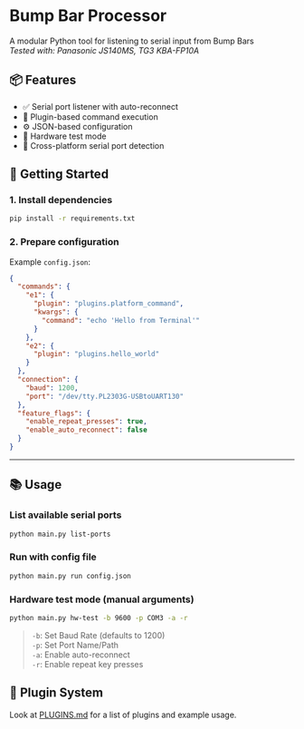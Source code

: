 # Bump Bar Processor

A modular Python tool for listening to serial input from Bump Bars  
_Tested with: Panasonic JS140MS, TG3 KBA-FP10A_


## 📦 Features

- ✅ Serial port listener with auto-reconnect
- 🔌 Plugin-based command execution
- ⚙️ JSON-based configuration
- 🧪 Hardware test mode
- 📜 Cross-platform serial port detection

## 🚀 Getting Started

### 1. Install dependencies

```bash
pip install -r requirements.txt
```

### 2. Prepare configuration

Example `config.json`:

```json
{
  "commands": {
    "e1": {
      "plugin": "plugins.platform_command",
      "kwargs": {
        "command": "echo 'Hello from Terminal'"
      }
    },
    "e2": {
      "plugin": "plugins.hello_world"
    }
  },
  "connection": {
    "baud": 1200,
    "port": "/dev/tty.PL2303G-USBtoUART130"
  },
  "feature_flags": {
    "enable_repeat_presses": true,
    "enable_auto_reconnect": false
  }
}
```

---

## 📚 Usage

### List available serial ports

```bash
python main.py list-ports
```

### Run with config file

```bash
python main.py run config.json
```

### Hardware test mode (manual arguments)

```bash
python main.py hw-test -b 9600 -p COM3 -a -r
```

> `-b`: Set Baud Rate (defaults to 1200)  
> `-p`: Set Port Name/Path  
> `-a`: Enable auto-reconnect  
> `-r`: Enable repeat key presses  

## 🔌 Plugin System

Look at [PLUGINS.md](PLUGINS.md) for a list of plugins and example usage.
